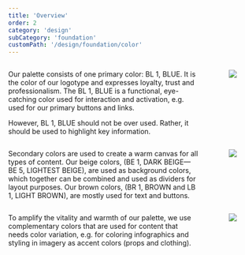 ```yaml
---
title: 'Overview'
order: 2
category: 'design'
subCategory: 'foundation'
customPath: '/design/foundation/color'
---
```


<div class="if text layout columns">
  <div class="if text body">
    <p class="if">Our palette consists of one primary color: <span class="if color-badge"><span class="if color-drop" style="background-color: #0054f0;"></span>BL 1, BLUE</span>. It is the color of our logotype and expresses loyalty, trust and professionalism. The <span class="if color-badge"><span class="if color-drop" style="background-color: #0054f0;"></span>BL 1, BLUE</span> is a functional, eye-catching color used for interaction and activation, e.g. used for our primary buttons and links. </p>
    <p class="if">However, <span class="if color-badge"><span class="if color-drop" style="background-color: #0054f0;"></span>BL 1, BLUE</span> should not be over used. Rather, it should be used to highlight key information. </p>
    </div>
    <div class="if text body">
      <figure class="if">
      <img style="max-height: 60vh; width: auto;" class="" src="/images/color-overview-primary.png">
      <figcaption>
      </figcaption>
      </figure>
    </div>
</div>

<div class="if text layout columns">
  <div class="if text body">
  <p class="if">Secondary colors are used to create a warm canvas for all types of content. Our beige colors, (<span class="if color-badge"><span class="if color-drop" style="background-color: #e8e0d9;"></span>BE 1, DARK BEIGE</span>—<span class="if color-badge"><span class="if color-drop" style="background-color: #faf9f7;"></span>BE 5, LIGHTEST BEIGE</span>), are used as background colors, which together can be combined and used as dividers for layout purposes. Our brown colors, (<span class="if color-badge"><span class="if color-drop" style="background-color: #331e11;"></span>BR 1, BROWN</span> and <span class="if color-badge"><span class="if color-drop" style="background-color: #6e625e;"></span>LB 1, LIGHT BROWN</span>), are mostly used for text and buttons. </p>
</div>
<div class="if text body">
<figure class="if">
  <img style="max-height: 60vh; width: auto;" class="" src="/images/color-overview-secondary.png">
  <figcaption>
  </figcaption>
</figure>
</div>
</div>
<div class="if text layout columns">
<div class="if text body">
  <p class="if">To amplify the vitality and warmth of our palette, we use complementary colors that are used for content that needs color variation, e.g. for coloring infographics and styling in imagery as accent colors (props and clothing). </p>
</div>
<div class="if text body">

<figure class="if">
  <img style="max-height: 60vh; width: auto;" class="" src="/images/color-overview-complementary.png">
  <figcaption>
  </figcaption>
</figure>
</div>
</div>
